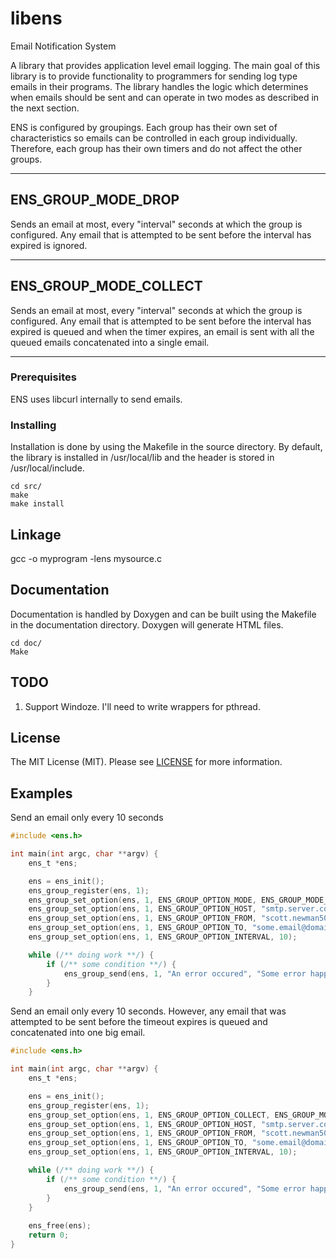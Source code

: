 # libens
Email Notification System

A library that provides application level email logging. The main goal of this library is to provide functionality to programmers for sending log type emails in their programs. The library handles the logic which determines when emails should be sent and can operate in two modes as described in the next section.

ENS is configured by groupings. Each group has their own set of characteristics so emails can be controlled in each group individually. Therefore, each group has their own timers and do not affect the other groups.

---------------------------------------------------------------------------
ENS_GROUP_MODE_DROP
---------------------------------------------------------------------------
Sends an email at most, every "interval" seconds at which the group is configured. Any email that is attempted to be sent before the interval has expired is ignored.

---------------------------------------------------------------------------
ENS_GROUP_MODE_COLLECT
---------------------------------------------------------------------------
Sends an email at most, every "interval" seconds at which the group is configured. Any email that is attempted to be sent before the interval has expired is queued and when the timer expires, an email is sent with all the queued emails concatenated into a single email.

---------------------------------------------------------------------------

### Prerequisites
ENS uses libcurl internally to send emails.

### Installing
Installation is done by using the Makefile in the source directory. By default, the library is installed in /usr/local/lib and the header is stored in /usr/local/include.
```
cd src/
make
make install
```

## Linkage
gcc -o myprogram -lens mysource.c

## Documentation
Documentation is handled by Doxygen and can be built using the Makefile in the documentation directory. Doxygen will generate HTML files.
```
cd doc/
Make
```

## TODO
1) Support Windoze. I'll need to write wrappers for pthread.

## License
The MIT License (MIT). Please see [LICENSE](LICENSE) for more information.

## Examples
Send an email only every 10 seconds

```c
#include <ens.h>

int main(int argc, char **argv) {
    ens_t *ens;

    ens = ens_init();
    ens_group_register(ens, 1);
    ens_group_set_option(ens, 1, ENS_GROUP_OPTION_MODE, ENS_GROUP_MODE_DROP);
    ens_group_set_option(ens, 1, ENS_GROUP_OPTION_HOST, "smtp.server.com:587");
    ens_group_set_option(ens, 1, ENS_GROUP_OPTION_FROM, "scott.newman50@gmail.com");
    ens_group_set_option(ens, 1, ENS_GROUP_OPTION_TO, "some.email@domain.com");
    ens_group_set_option(ens, 1, ENS_GROUP_OPTION_INTERVAL, 10);

    while (/** doing work **/) {
        if (/** some condition **/) {
            ens_group_send(ens, 1, "An error occured", "Some error happened and here's an email.");
        }
    }
```

Send an email only every 10 seconds. However, any email that was attempted to be sent before the timeout expires is queued and concatenated into one big email.

```c
#include <ens.h>

int main(int argc, char **argv) {
    ens_t *ens;

    ens = ens_init();
    ens_group_register(ens, 1);
    ens_group_set_option(ens, 1, ENS_GROUP_OPTION_COLLECT, ENS_GROUP_MODE_DROP);
    ens_group_set_option(ens, 1, ENS_GROUP_OPTION_HOST, "smtp.server.com:587");
    ens_group_set_option(ens, 1, ENS_GROUP_OPTION_FROM, "scott.newman50@gmail.com");
    ens_group_set_option(ens, 1, ENS_GROUP_OPTION_TO, "some.email@domain.com");
    ens_group_set_option(ens, 1, ENS_GROUP_OPTION_INTERVAL, 10);

    while (/** doing work **/) {
        if (/** some condition **/) {
            ens_group_send(ens, 1, "An error occured", "Some error happened and here's an email.");
        }
    }
	
    ens_free(ens);
    return 0;
}

```
